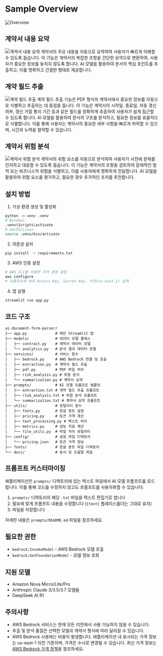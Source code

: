 # Sample Overview

![Overview](./readme_imgs/overview.png)

## 계약서 내용 요약
![계약서 내용 요약](./readme_imgs/contract_summary.png)
계약서의 주요 내용을 자동으로 요약하여 사용자가 빠르게 이해할 수 있도록 돕습니다. 이 기능은 계약서의 복잡한 조항을 간단한 요약으로 변환하여, 사용자가 중요한 정보를 놓치지 않도록 합니다. AI 모델을 활용하여 문서의 핵심 포인트를 추출하고, 이를 명확하고 간결한 형태로 제공합니다.

## 계약 필드 추출
![계약 필드 추출](./readme_imgs/field_extraction.png)
계약 필드 추출 기능은 PDF 형식의 계약서에서 중요한 정보를 자동으로 식별하고 추출하는 데 중점을 둡니다. 이 기능은 계약서의 시작일, 종료일, 자동 갱신 여부, 갱신 거절 통지 기간 등과 같은 필드를 정확하게 추출하여 사용자가 쉽게 접근할 수 있도록 합니다. AI 모델을 활용하여 문서의 구조를 분석하고, 필요한 정보를 효율적으로 식별합니다. 이를 통해 사용자는 계약서의 중요한 세부 사항을 빠르게 파악할 수 있으며, 시간과 노력을 절약할 수 있습니다.

## 계약서 위험 분석
![계약서 위험 분석](./readme_imgs/rist_analyzer.png)
계약서의 위험 요소를 자동으로 분석하여 사용자가 사전에 문제를 인지하고 대응할 수 있도록 돕습니다. 이 기능은 계약서의 조항을 검토하여 잠재적인 법적 또는 비즈니스적 위험을 식별하고, 이를 사용자에게 명확하게 전달합니다. AI 모델을 활용하여 위험 요소를 평가하고, 필요한 경우 추가적인 조치를 추천합니다.

## 설치 방법

1. 가상 환경 생성 및 활성화
```bash
python -m venv .venv
# Windows
.venv\Scripts\activate
# macOS/Linux
source .venv/bin/activate
```

2. 의존성 설치
```bash
pip install -r requirements.txt
```

3. AWS 인증 설정
```bash
# AWS CLI를 이용한 자격 증명 설정
aws configure
# 프롬프트에 따라 Access Key, Secret Key, 리전(us-east-1) 입력
```

4. 앱 실행
```bash
streamlit run app.py
```

## 코드 구조

```
ai-document-form-parser/
├── app.py             # 메인 Streamlit 앱
├── models/            # 데이터 모델 클래스
│   ├── contract.py    # 계약서 데이터 모델
│   └── analytics.py   # 분석 결과 데이터 모델
├── services/          # 서비스 함수
│   ├── bedrock.py     # AWS Bedrock 연결 및 호출
│   ├── extraction.py  # 계약서 필드 추출
│   ├── pdf.py         # PDF 파일 처리
│   ├── risk_analysis.py # 위험 분석
│   └── summarization.py # 계약서 요약
├── prompts/           # AI 모델 프롬프트 템플릿
│   ├── extraction.txt # 계약 필드 추출 프롬프트
│   ├── risk_analysis.txt # 위험 분석 프롬프트
│   └── summarization.txt # 계약서 요약 프롬프트
├── utils/             # 유틸리티 함수
│   ├── fonts.py       # 한글 폰트 설정
│   ├── pricing.py     # 토큰 가격 계산
│   ├── text_processing.py # 텍스트 처리
│   ├── metrics.py     # 성능 지표 계산
│   └── file_utils.py  # 파일 처리 유틸리티
├── config/            # 설정 파일 디렉토리
│   └── pricing.json   # 토큰 가격 정보
├── fonts/             # 한글 폰트 파일 디렉토리
└── docs/              # 문서 및 도움말 파일
```

## 프롬프트 커스터마이징

애플리케이션은 `prompts/` 디렉토리에 있는 텍스트 파일에서 AI 모델 프롬프트를 로드합니다. 이를 통해 코드를 수정하지 않고도 프롬프트를 사용자화할 수 있습니다:

1. `prompts/` 디렉토리의 해당 `.txt` 파일을 텍스트 편집기로 엽니다
2. 필요에 맞게 프롬프트 내용을 수정합니다 (`{text}` 플레이스홀더는 그대로 유지)
3. 파일을 저장합니다

자세한 내용은 `prompts/README.md` 파일을 참조하세요.

## 필요한 권한

- `bedrock:InvokeModel` - AWS Bedrock 모델 호출
- `bedrock:GetFoundationModel` - 모델 정보 조회

## 지원 모델

- Amazon Nova Micro/Lite/Pro 
- Anthropic Claude 3/3.5/3.7 모델들
- DeepSeek AI R1

## 주의사항

- AWS Bedrock 서비스는 현재 모든 리전에서 사용 가능하지 않을 수 있습니다.
- 추출 및 분석 품질은 선택한 모델과 계약서 형식에 따라 달라질 수 있습니다.
- AWS Bedrock 사용에는 비용이 발생합니다. 애플리케이션 내 표시되는 가격 정보는 us-east-1 리전 기준이며, 가격은 수시로 변경될 수 있습니다. 최신 가격 정보는 [AWS Bedrock 가격 정책](https://aws.amazon.com/ko/bedrock/pricing/)을 참조하세요.

